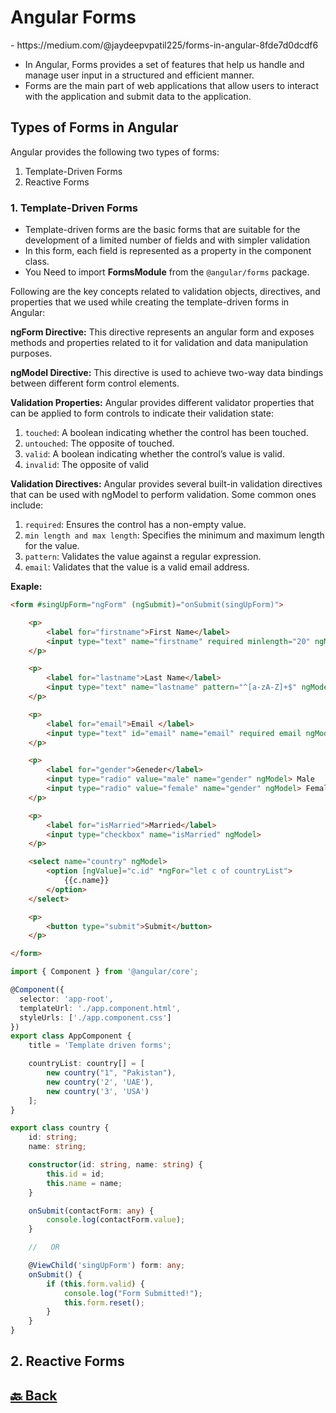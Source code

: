 <h1>Angular Forms</h1> - https://medium.com/@jaydeepvpatil225/forms-in-angular-8fde7d0dcdf6

- In Angular, Forms provides a set of features that help us handle and manage user input in a structured and efficient manner.
- Forms are the main part of web applications that allow users to interact with the application and submit data to the application.

<h2>Types of Forms in Angular</h2>

Angular provides the following two types of forms:

1. Template-Driven Forms
2. Reactive Forms

<h3>1. Template-Driven Forms</h3>

- Template-driven forms are the basic forms that are suitable for the development of a limited number of fields and with simpler validation
-  In this form, each field is represented as a property in the component class.
-  You Need to import **FormsModule** from the `@angular/forms` package.

Following are the key concepts related to validation objects, directives, and properties that we used while creating the template-driven forms in Angular:

**ngForm Directive:** This directive represents an angular form and exposes methods and properties related to it for validation and data manipulation purposes.

**ngModel Directive:** This directive is used to achieve two-way data bindings between different form control elements.

**Validation Properties:** Angular provides different validator properties that can be applied to form controls to indicate their validation state:

1. `touched`: A boolean indicating whether the control has been touched.
2. `untouched`: The opposite of touched.
3. `valid`: A boolean indicating whether the control’s value is valid.
4. `invalid`: The opposite of valid

**Validation Directives:** Angular provides several built-in validation directives that can be used with ngModel to perform validation. Some common ones include:

1. `required`: Ensures the control has a non-empty value.
2. `min length and max length`: Specifies the minimum and maximum length for the value.
3. `pattern`: Validates the value against a regular expression.
4. `email`: Validates that the value is a valid email address.

**Exaple:**
```html
<form #singUpForm="ngForm" (ngSubmit)="onSubmit(singUpForm)">

    <p>
        <label for="firstname">First Name</label>
        <input type="text" name="firstname" required minlength="20" ngModel>
    </p>

    <p>
        <label for="lastname">Last Name</label>
        <input type="text" name="lastname" pattern="^[a-zA-Z]+$" ngModel>
    </p>

    <p>
        <label for="email">Email </label>
        <input type="text" id="email" name="email" required email ngModel>
    </p>

    <p>
        <label for="gender">Geneder</label>
        <input type="radio" value="male" name="gender" ngModel> Male
        <input type="radio" value="female" name="gender" ngModel> Female
    </p>

    <p>
        <label for="isMarried">Married</label>
        <input type="checkbox" name="isMarried" ngModel>
    </p>

    <select name="country" ngModel>
        <option [ngValue]="c.id" *ngFor="let c of countryList">
            {{c.name}}
        </option>
    </select>

    <p>
        <button type="submit">Submit</button>
    </p>

</form>
```
```ts
import { Component } from '@angular/core';

@Component({
  selector: 'app-root',
  templateUrl: './app.component.html',
  styleUrls: ['./app.component.css']
})
export class AppComponent {
    title = 'Template driven forms';

    countryList: country[] = [
        new country("1", "Pakistan"),
        new country('2', 'UAE'),
        new country('3', 'USA')
    ];
}

export class country {
    id: string;
    name: string;

    constructor(id: string, name: string) {
        this.id = id;
        this.name = name;
    }

    onSubmit(contactForm: any) {
        console.log(contactForm.value);
    }

    //   OR

    @ViewChild('singUpForm') form: any;
    onSubmit() {
        if (this.form.valid) {
            console.log("Form Submitted!");
            this.form.reset();
        }
    }
}
```

<h2>2. Reactive Forms</h2>

<h2><a href="https://github.com/sanjay9616/Angular/blob/master/README.md"> 🔙 Back</a></h2>
